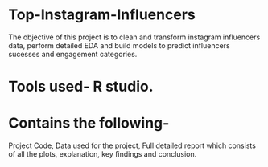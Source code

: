 # Top-Instagram-Influencers
The objective of this project is to clean and transform instagram influencers data, perform detailed EDA and build models to predict influencers sucesses and engagement categories. 
# Tools used- R studio.
# Contains the following- 
Project Code, Data used for the project, Full detailed report which consists of all the plots, explanation, key findings and conclusion. 

